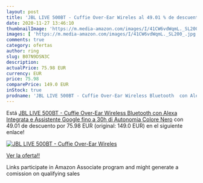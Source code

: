 ```yaml
---
layout: post
title: 'JBL LIVE 500BT - Cuffie Over-Ear Wireles al 49.01 % de descuento'
date: 2020-11-27 13:46:10
thumbnailImage: 'https://m.media-amazon.com/images/I/41CW6vdWqmL._SL200_.jpg'
images: [ 'https://m.media-amazon.com/images/I/41CW6vdWqmL._SL200_.jpg' ]
comments: true
category: ofertas
author: ring
slug: B07N9DSN3C
description:
actualPrice: 75.98 EUR
currency: EUR
price: 75.98
comparePrice: 149.0 EUR
inStock: true
prodname: 'JBL LIVE 500BT - Cuffie Over-Ear Wireless Bluetooth  con Alexa Integrata e Assistente Google  fino a 30h di Autonomia  Colore Nero'
---
```


Está [JBL LIVE 500BT - Cuffie Over-Ear Wireless Bluetooth  con Alexa Integrata e Assistente Google  fino a 30h di Autonomia  Colore Nero](https://www.amazon.it/dp/B07N9DSN3C/?tag=tolees00-21) con 49.01 de descuento por 75.98 EUR (original: 149.0 EUR) en el siguiente enlace!

[![JBL LIVE 500BT - Cuffie Over-Ear Wireles](https://m.media-amazon.com/images/I/41CW6vdWqmL._SL200_.jpg)](https://www.amazon.it/dp/B07N9DSN3C/?tag=tolees00-21)

[Ver la oferta!!](https://www.amazon.it/dp/B07N9DSN3C/?tag=tolees00-21)

Links participate in Amazon Associate program and might generate a comission on qualifying sales



